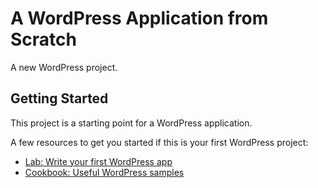 # A WordPress Application from Scratch

A new WordPress project.

## Getting Started

This project is a starting point for a WordPress application.

A few resources to get you started if this is your first WordPress project:

- [Lab: Write your first WordPress app](https://flutter.dev/docs/get-started/codelab)
- [Cookbook: Useful WordPress samples](https://flutter.dev/docs/cookbook)
